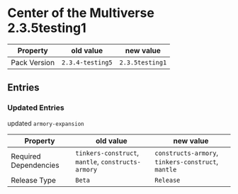 # Center of the Multiverse 2.3.5testing1

Property | old value | new value
---|---|---
Pack Version | `2.3.4-testing5` | `2.3.5testing1`


## Entries

### Updated Entries

updated `armory-expansion`

Property | old value | new value
---|---|---
Required Dependencies | `tinkers-construct`, `mantle`, `constructs-armory` | `constructs-armory`, `tinkers-construct`, `mantle`
Release Type | `Beta` | `Release`






